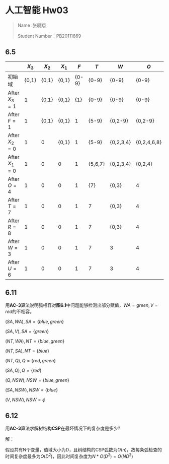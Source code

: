 # 人工智能 Hw03

> Name :张展翔
>
> Student Number：PB20111669

## 6.5

|               | $X_3$ | $X_2$ | $X_1$ | $F$   | $T$     | $W$       | $O$         | $U$       | $R$     |
| ------------- | ----- | ----- | ----- | ----- | ------- | --------- | ----------- | --------- | ------- |
| 初始域        | {0,1} | {0,1} | {0,1} | {0-9} | {0-9}   | {0-9}     | {0-9}       | {0-9}     | {0-9}   |
| After $X_3=1$ | 1     | {0,1} | {0,1} | {1}   | {0-9}   | {0-9}     | {0-9}       | {0-9}     | {0-9}   |
| After $F=1$   | 1     | {0,1} | {0,1} | 1     | {5-9}   | {0,2-9}   | {0,2-9}     | {0,2-9}   | {0,2-9} |
| After $X_2=0$ | 1     | 0     | {0,1} | 1     | {5-9}   | {0,2,3,4} | {0,2,4,6,8} | {0,2-9}   | 0,2-9   |
| After $X_1=0$ | 1     | 0     | 0     | 1     | {5,6,7} | {0,2,3,4} | {0,2,4}     | {0,4,6,8} | {0,4,8} |
| After $O=4$   | 1     | 0     | 0     | 1     | {7}     | {0,3}     | 4           | {0,6}     | {8}     |
| After $T=7$   | 1     | 0     | 0     | 1     | 7       | {0,3}     | 4           | {0,6}     | {8}     |
| After $R=8$   | 1     | 0     | 0     | 1     | 7       | {0,3}     | 4           | {0,6}     | 8       |
| After $W=3$   | 1     | 0     | 0     | 1     | 7       | 3         | 4           | {6}       | 8       |
| After $U=6$   | 1     | 0     | 0     | 1     | 7       | 3         | 4           | 6         | 8       |





## 6.11

用**AC-3**算法说明弧相容对**图6.1**中问题能够检测出部分赋值，$WA=green,V=red$的不相容。

$(SA,WA),SA=\{blue,green\}$

$(SA,V),SA=\{green\}$

$(NT,WA),NT=\{blue,green\}$

$(NT,SA),NT=\{blue\}$

$(NT,Q),Q=\{red,green\}$

$(SA,Q),Q=\{red\}$

$(Q,NSW),NSW=\{blue,green\}$

$(SA,NSW),NSW=\{blue\}$

$(V,NSW),NSW=\phi$



## 6.12

用**AC-3**算法求解树结构**CSP**在最坏情况下的复杂度是多少?

解：

假设共有N个变量，值域大小为D，且树结构的CSP弧数为$O(n)$，故每条弧检查的时间复杂度最多为$O(D^2)$，因此时间复杂度为$N*O(D^2)=O(ND^2)$
